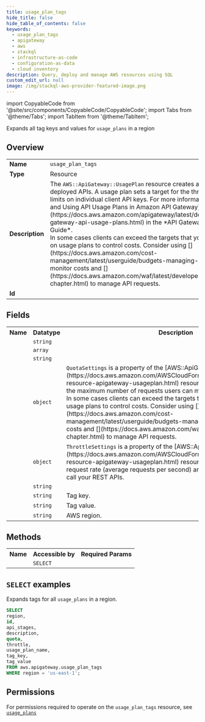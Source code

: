 ```yaml
---
title: usage_plan_tags
hide_title: false
hide_table_of_contents: false
keywords:
  - usage_plan_tags
  - apigateway
  - aws
  - stackql
  - infrastructure-as-code
  - configuration-as-data
  - cloud inventory
description: Query, deploy and manage AWS resources using SQL
custom_edit_url: null
image: /img/stackql-aws-provider-featured-image.png
---
```


import CopyableCode from '@site/src/components/CopyableCode/CopyableCode';
import Tabs from '@theme/Tabs';
import TabItem from '@theme/TabItem';

Expands all tag keys and values for <code>usage_plans</code> in a region

## Overview
<table>
<tbody>
<tr><td><b>Name</b></td><td><code>usage_plan_tags</code></td></tr>
<tr><td><b>Type</b></td><td>Resource</td></tr>
<tr><td><b>Description</b></td><td>The <code>AWS::ApiGateway::UsagePlan</code> resource creates a usage plan for deployed APIs. A usage plan sets a target for the throttling and quota limits on individual client API keys. For more information, see &#91;Creating and Using API Usage Plans in Amazon API Gateway&#93;(https://docs.aws.amazon.com/apigateway/latest/developerguide/api-gateway-api-usage-plans.html) in the *API Gateway Developer Guide*.<br />In some cases clients can exceed the targets that you set. Don’t rely on usage plans to control costs. Consider using &#91;&#93;(https://docs.aws.amazon.com/cost-management/latest/userguide/budgets-managing-costs.html) to monitor costs and &#91;&#93;(https://docs.aws.amazon.com/waf/latest/developerguide/waf-chapter.html) to manage API requests.</td></tr>
<tr><td><b>Id</b></td><td><CopyableCode code="aws.apigateway.usage_plan_tags" /></td></tr>
</tbody>
</table>

## Fields
<table>
<tbody>
<tr><th>Name</th><th>Datatype</th><th>Description</th></tr><tr><td><CopyableCode code="id" /></td><td><code>string</code></td><td></td></tr>
<tr><td><CopyableCode code="api_stages" /></td><td><code>array</code></td><td></td></tr>
<tr><td><CopyableCode code="description" /></td><td><code>string</code></td><td></td></tr>
<tr><td><CopyableCode code="quota" /></td><td><code>object</code></td><td><code>QuotaSettings</code> is a property of the &#91;AWS::ApiGateway::UsagePlan&#93;(https://docs.aws.amazon.com/AWSCloudFormation/latest/UserGuide/aws-resource-apigateway-usageplan.html) resource that specifies a target for the maximum number of requests users can make to your REST APIs.<br />In some cases clients can exceed the targets that you set. Don’t rely on usage plans to control costs. Consider using &#91;&#93;(https://docs.aws.amazon.com/cost-management/latest/userguide/budgets-managing-costs.html) to monitor costs and &#91;&#93;(https://docs.aws.amazon.com/waf/latest/developerguide/waf-chapter.html) to manage API requests.</td></tr>
<tr><td><CopyableCode code="throttle" /></td><td><code>object</code></td><td><code>ThrottleSettings</code> is a property of the &#91;AWS::ApiGateway::UsagePlan&#93;(https://docs.aws.amazon.com/AWSCloudFormation/latest/UserGuide/aws-resource-apigateway-usageplan.html) resource that specifies the overall request rate (average requests per second) and burst capacity when users call your REST APIs.</td></tr>
<tr><td><CopyableCode code="usage_plan_name" /></td><td><code>string</code></td><td></td></tr>
<tr><td><CopyableCode code="tag_key" /></td><td><code>string</code></td><td>Tag key.</td></tr>
<tr><td><CopyableCode code="tag_value" /></td><td><code>string</code></td><td>Tag value.</td></tr>
<tr><td><CopyableCode code="region" /></td><td><code>string</code></td><td>AWS region.</td></tr>
</tbody>
</table>

## Methods

<table>
<tbody>
  <tr>
    <th>Name</th>
    <th>Accessible by</th>
    <th>Required Params</th>
  </tr>
  <tr>
    <td><CopyableCode code="list_resources" /></td>
    <td><code>SELECT</code></td>
    <td><CopyableCode code="region" /></td>
  </tr>
</tbody>
</table>

## `SELECT` examples
Expands tags for all <code>usage_plans</code> in a region.
```sql
SELECT
region,
id,
api_stages,
description,
quota,
throttle,
usage_plan_name,
tag_key,
tag_value
FROM aws.apigateway.usage_plan_tags
WHERE region = 'us-east-1';
```


## Permissions

For permissions required to operate on the <code>usage_plan_tags</code> resource, see <a href="/services/apigateway/usage_plans/#permissions"><code>usage_plans</code></a>

